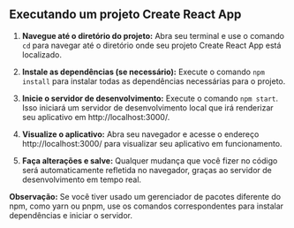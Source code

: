 ## Executando um projeto Create React App

1. **Navegue até o diretório do projeto:** Abra seu terminal e use o comando `cd` para navegar até o diretório onde seu projeto Create React App está localizado.

2. **Instale as dependências (se necessário):** Execute o comando `npm install` para instalar todas as dependências necessárias para o projeto.

3. **Inicie o servidor de desenvolvimento:** Execute o comando `npm start`. Isso iniciará um servidor de desenvolvimento local que irá renderizar seu aplicativo em http://localhost:3000/.

4. **Visualize o aplicativo:** Abra seu navegador e acesse o endereço http://localhost:3000/ para visualizar seu aplicativo em funcionamento.

5. **Faça alterações e salve:** Qualquer mudança que você fizer no código será automaticamente refletida no navegador, graças ao servidor de desenvolvimento em tempo real.

**Observação:** Se você tiver usado um gerenciador de pacotes diferente do npm, como yarn ou pnpm, use os comandos correspondentes para instalar dependências e iniciar o servidor.
